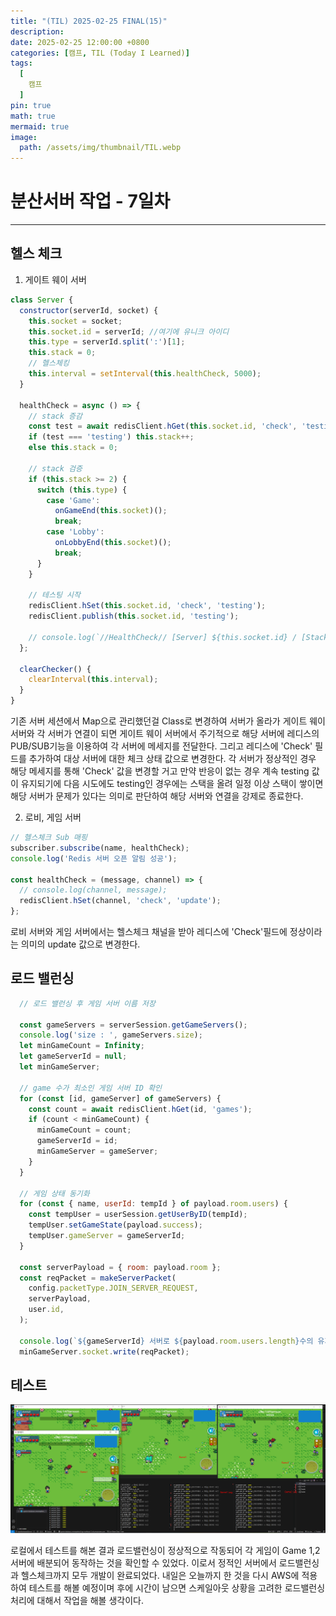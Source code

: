 ```yaml
---
title: "(TIL) 2025-02-25 FINAL(15)"
description: 
date: 2025-02-25 12:00:00 +0800
categories: [캠프, TIL (Today I Learned)]
tags:
  [
    캠프
  ]
pin: true
math: true
mermaid: true
image:
  path: /assets/img/thumbnail/TIL.webp
---
```


# 분산서버 작업 - 7일차

--- 

## 헬스 체크

1. 게이트 웨이 서버
  ```javascript
  class Server {
    constructor(serverId, socket) {
      this.socket = socket;
      this.socket.id = serverId; //여기에 유니크 아이디
      this.type = serverId.split(':')[1];
      this.stack = 0;
      // 헬스체킹
      this.interval = setInterval(this.healthCheck, 5000);
    }

    healthCheck = async () => {
      // stack 증감
      const test = await redisClient.hGet(this.socket.id, 'check', 'testing');
      if (test === 'testing') this.stack++;
      else this.stack = 0;

      // stack 검증
      if (this.stack >= 2) {
        switch (this.type) {
          case 'Game':
            onGameEnd(this.socket)();
            break;
          case 'Lobby':
            onLobbyEnd(this.socket)();
            break;
        }
      }

      // 테스팅 시작
      redisClient.hSet(this.socket.id, 'check', 'testing');
      redisClient.publish(this.socket.id, 'testing');

      // console.log(`//HealthCheck// [Server] ${this.socket.id} / [Stack] : ${this.stack} `);
    };

    clearChecker() {
      clearInterval(this.interval);
    }
  }
  ```
  기존 서버 세션에서 Map으로 관리했던걸 Class로 변경하여 서버가 올라가 게이트 웨이 서버와 각 서버가 연결이 되면 게이트 웨이 서버에서 주기적으로 해당 서버에 레디스의 PUB/SUB기능을 이용하여 각 서버에 메세지를 전달한다. 
  그리고 레디스에 'Check' 필드를 추가하여 대상 서버에 대한 체크 상태 값으로 변경한다. 각 서버가 정상적인 경우 해당 메세지를 통해 'Check' 값을 변경할 거고 만약 반응이 없는 경우 계속 testing 값이 유지되기에 다음 시도에도 testing인 경우에는 스택을 올려 
  일정 이상 스택이 쌓이면 해당 서버가 문제가 있다는 의미로 판단하여 해당 서버와 연결을 강제로 종료한다.

  2. 로비, 게임 서버

  ```javascript
  // 헬스체크 Sub 매핑
  subscriber.subscribe(name, healthCheck);
  console.log('Redis 서버 오픈 알림 성공');

  const healthCheck = (message, channel) => {
    // console.log(channel, message);
    redisClient.hSet(channel, 'check', 'update');
  };
  ```
  로비 서버와 게임 서버에서는 헬스체크 채널을 받아 레디스에 'Check'필드에 정상이라는 의미의 update 값으로 변경한다.

## 로드 밸런싱

```javascript
  // 로드 밸런싱 후 게임 서버 이름 저장

  const gameServers = serverSession.getGameServers();
  console.log('size : ', gameServers.size);
  let minGameCount = Infinity;
  let gameServerId = null;
  let minGameServer;

  // game 수가 최소인 게임 서버 ID 확인
  for (const [id, gameServer] of gameServers) {
    const count = await redisClient.hGet(id, 'games');
    if (count < minGameCount) {
      minGameCount = count;
      gameServerId = id;
      minGameServer = gameServer;
    }
  }

  // 게임 상태 동기화
  for (const { name, userId: tempId } of payload.room.users) {
    const tempUser = userSession.getUserByID(tempId);
    tempUser.setGameState(payload.success);
    tempUser.gameServer = gameServerId;
  }

  const serverPayload = { room: payload.room };
  const reqPacket = makeServerPacket(
    config.packetType.JOIN_SERVER_REQUEST,
    serverPayload,
    user.id,
  );

  console.log(`${gameServerId} 서버로 ${payload.room.users.length}수의 유저가 분배되었습니다!`);
  minGameServer.socket.write(reqPacket);
```
## 테스트

![게이트 웨이](/assets/img/TIL/250225/001.png)

로컬에서 테스트를 해본 결과 로드밸런싱이 정상적으로 작동되어 각 게임이 Game 1,2 서버에 배분되어 동작하는 것을 확인할 수 있었다. 이로서 정적인 서버에서 로드밸런싱과 헬스체크까지 모두 개발이 완료되었다. 내일은 오늘까지 한 것을 다시 AWS에 적용하여 테스트를 해볼 예정이며
후에 시간이 남으면 스케일아웃 상황을 고려한 로드밸런싱 처리에 대해서 작업을 해볼 생각이다.